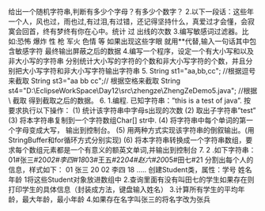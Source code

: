给出一个随机字符串,判断有多少个字母？有多少个数字？
2.以下一段话：这些年一个人，风也过，雨也过,有过泪,有过错，还记得坚持什么，真爱过才会懂，会寂寞会回首，终有梦终有你在心中。统计 过 出线的次数
3.编写敏感词过滤器。比如:恐怖   爆炸  性   枪  军火 色情 等  如果出现这些字眼 就用**代替,输入一句话其中包含敏感字符   最终输出屏蔽之后的数据
4.编写一个程序，设定一个有大小写和以及非大小写的字符串    分别统计大小写的字符的个数和非大小写字符的个数，并且分别把大小写字符和非大小写字符输出字符串
5.
String  st1="aa,bb,cc";  //根据逗号来截取
String  st3="aa   bb    cc";//  根据空格来截取
String st4="D:\\EclipseWorkSpace\\Day12\\src\\zhengze\\ZhengZeDemo5.java";  //根据 \\ 截取
得到截取之后的数据。
6.
1.编程. 已知字符串：”this is a test of java”. 
按要求执行以下操作： 
(1) 统计该字符串中字母s出现的次数 
(2) 取出子字符串”test” 
(3) 将本字符串复制到一个字符数组Char[] str中. 
(4) 将字符串中每个单词的第一个字母变成大写， 输出到控制台。 
(5) 用两种方式实现该字符串的倒叙输出。(用StringBuffer和for循环方式分别实现) 
(6) 将本字符串转换成一个字符串数组，要求每个数组元素都是一个有意义的额英文单词,并输出到控制台
7.
2 .如下字符串： 
01#张三#20*02#李四#18*03#王五#22*04#赵六#20*05#田七#21
分割出每个人的信息，样式如下： 
01 张三 20 
02 李四 18 
…..
创建Student类，属性：学号 姓名 年龄 
1将这些Student对象放进数组中 
2.查询里面有没有叫田七的学生如果存在则打印学生的具体信息（封装成方法，键盘输入姓名） 
3.计算所有学生的平均年龄，最大年龄，最小年龄 
4.如果存在名字叫张三的将名字改为张兵
